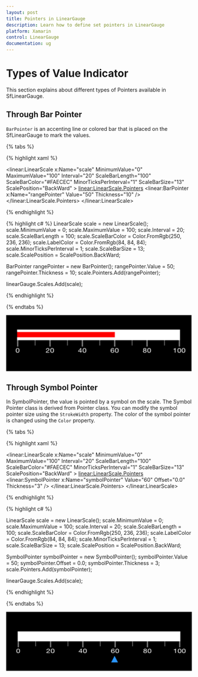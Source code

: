```yaml
---
layout: post
title: Pointers in LinearGauge
description: Learn how to define set pointers in LinearGauge
platform: Xamarin
control: LinearGauge
documentation: ug
---
```


# Types of Value Indicator

This section explains about different types of Pointers available in SfLinearGauge.

## Through Bar Pointer

`BarPointer` is an accenting line or colored bar that is placed on the SfLinearGauge to mark the values. 

{% tabs %}

{% highlight xaml %}

<linear:LinearScale x:Name="scale" MinimumValue="0" MaximumValue="100" Interval="20" ScaleBarLength="100" ScaleBarColor="#FAECEC" MinorTicksPerInterval="1" ScaleBarSize="13" ScalePosition="BackWard" >
		<linear:LinearScale.Pointers>
			<linear:BarPointer x:Name="rangePointer" Value="50"  Thickness="10" />
		</linear:LinearScale.Pointers>
</linear:LinearScale>
	
{% endhighlight %}

{% highlight c# %}
LinearScale scale = new LinearScale();
scale.MinimumValue = 0;
scale.MaximumValue = 100;
scale.Interval = 20;
scale.ScaleBarLength = 100;
scale.ScaleBarColor = Color.FromRgb(250, 236, 236);
scale.LabelColor = Color.FromRgb(84, 84, 84);
scale.MinorTicksPerInterval = 1;
scale.ScaleBarSize = 13;
scale.ScalePosition = ScalePosition.BackWard;			
			
BarPointer rangePointer = new BarPointer();
rangePointer.Value = 50;
rangePointer.Thickness = 10;
scale.Pointers.Add(rangePointer);
			
linearGauge.Scales.Add(scale);

{% endhighlight %}

{% endtabs %}


![](images/BarPointer.png)

## Through Symbol Pointer

In SymbolPointer, the value is pointed by a symbol on the scale. The Symbol Pointer class is derived from Pointer class. You can modify the symbol pointer size using the `StrokeWidth` property. The color of the symbol pointer is changed using the `Color` property.

{% tabs %}

{% highlight xaml %}

<linear:LinearScale x:Name="scale" MinimumValue="0" MaximumValue="100" Interval="20" ScaleBarLength="100" ScaleBarColor="#FAECEC" MinorTicksPerInterval="1" ScaleBarSize="13" ScalePosition="BackWard" >
		<linear:LinearScale.Pointers>
			<linear:SymbolPointer x:Name="symbolPointer" Value="60"  Offset="0.0" Thickness="3" />
		</linear:LinearScale.Pointers>
</linear:LinearScale>
	
{% endhighlight %}

{% highlight c# %}

LinearScale scale = new LinearScale();
scale.MinimumValue = 0;
scale.MaximumValue = 100;
scale.Interval = 20;
scale.ScaleBarLength = 100;
scale.ScaleBarColor = Color.FromRgb(250, 236, 236);
scale.LabelColor = Color.FromRgb(84, 84, 84);
scale.MinorTicksPerInterval = 1;
scale.ScaleBarSize = 13;
scale.ScalePosition = ScalePosition.BackWard;

SymbolPointer symbolPointer = new SymbolPointer();
symbolPointer.Value = 50;
symbolPointer.Offset = 0.0;
symbolPointer.Thickness = 3;
scale.Pointers.Add(symbolPointer);
			
linearGauge.Scales.Add(scale);
	
{% endhighlight  %}

{% endtabs %}

![](images/SymbolPointer.png)
